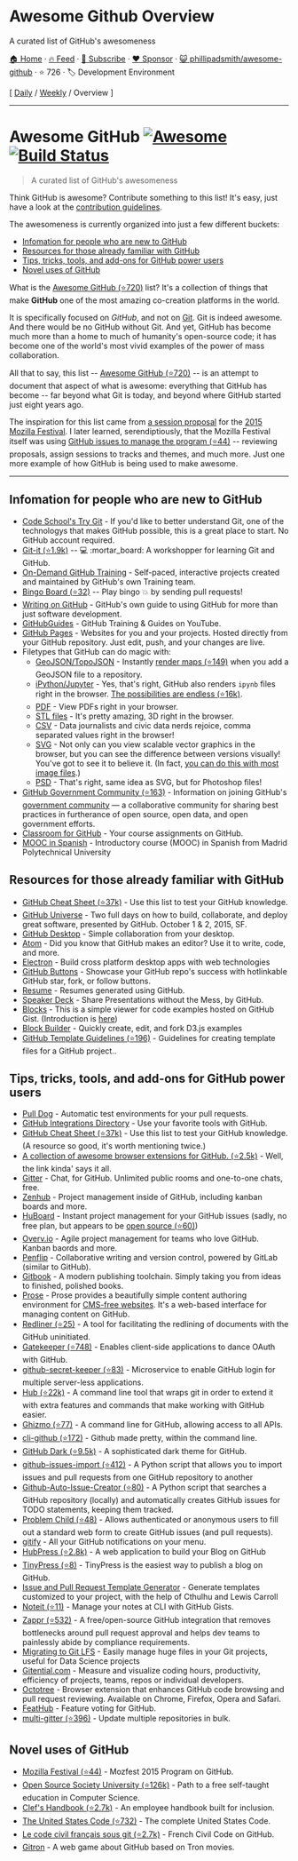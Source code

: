 # Awesome Github Overview

A curated list of GitHub's awesomeness

[🏠 Home](/README.md) · [🔥 Feed](https://www.trackawesomelist.com/phillipadsmith/awesome-github/rss.xml) · [📮 Subscribe](https://trackawesomelist.us17.list-manage.com/subscribe?u=d2f0117aa829c83a63ec63c2f&id=36a103854c) · [❤️  Sponsor](https://github.com/sponsors/theowenyoung) · [😺 phillipadsmith/awesome-github](https://github.com/phillipadsmith/awesome-github) · ⭐ 726 · 🏷️ Development Environment

[ [Daily](/content/phillipadsmith/awesome-github/README.md) / [Weekly](/content/phillipadsmith/awesome-github/week/README.md) / Overview ]

---

# Awesome GitHub [![Awesome](https://cdn.rawgit.com/sindresorhus/awesome/d7305f38d29fed78fa85652e3a63e154dd8e8829/media/badge.svg)](https://github.com/sindresorhus/awesome) [![Build Status](https://travis-ci.org/phillipadsmith/awesome-github.svg)](https://travis-ci.org/phillipadsmith/awesome-github)

> A curated list of GitHub's awesomeness

Think GitHub is awesome? Contribute something to this list! It's easy, just have a look at the [contribution guidelines](https://github.com/phillipadsmith/awesome-github/blob/master/README.md/CONTRIBUTING.md).

The awesomeness is currently organized into just a few different buckets:

*   [Infomation for people who are new to GitHub](#infomation-for-people-who-are-new-to-github)
*   [Resources for those already familiar with GitHub](#resources-for-those-already-familiar-with-github)
*   [Tips, tricks, tools, and add-ons for GitHub power users](#tips-tricks-tools-and-add-ons-for-github-power-users)
*   [Novel uses of GitHub](#novel-uses-of-github)

What is the [Awesome GitHub (⭐720)](https://github.com/phillipadsmith/awesome-github) list? It's a collection of things that make **GitHub** one of the most amazing co-creation platforms in the world.

It is specifically focused on *GitHub*, and not on [Git](https://git-scm.com/). Git is indeed awesome. And there would be no GitHub without Git. And yet, GitHub has become much more than a home to much of humanity's open-source code; it has become one of the world's most vivid examples of the power of mass collaboration.

All that to say, this list -- [Awesome GitHub (⭐720)](https://github.com/phillipadsmith/awesome-github) -- is an attempt to document that aspect of what is awesome: everything that GitHub has become -- far beyond what Git is today, and beyond where GitHub started just eight years ago.

The inspiration for this list came from [a session proposal](http://phillipadsmith.com/2015/09/github-gitdown.html) for the [2015 Mozilla Festival](https://2015.mozillafestival.org/). I later learned, serendiptiously, that the Mozilla Festival itself was using [GitHub issues to manage the program (⭐44)](https://github.com/mozilla/mozfest-program) -- reviewing proposals, assign sessions to tracks and themes, and much more. Just one more example of how GitHub is being used to make awesome.

***

## Infomation for people who are new to GitHub

*   [Code School's Try Git](https://try.github.io/levels/1/challenges/1) - If you'd like to better understand Git, one of the technologys that makes GitHub possible, this is a great place to start. No GitHub account required.
*   [Git-it (⭐1.9k)](https://github.com/jlord/git-it) -- :computer: :mortar\_board: A workshopper for learning Git and GitHub.
*   [On-Demand GitHub Training](https://services.github.com/on-demand/) - Self-paced, interactive projects created and maintained by GitHub's own Training team.
*   [Bingo Board (⭐32)](https://github.com/muan/bingo-board) -- Play bingo :boom: by sending pull requests!
*   [Writing on GitHub](https://help.github.com/articles/writing-on-github/) - GitHub's own guide to using GitHub for more than just software development.
*   [GitHubGuides](https://www.youtube.com/user/GitHubGuides) - GitHub Training & Guides on YouTube.
*   [GitHub Pages](https://pages.github.com/) - Websites for you and your projects.
    Hosted directly from your GitHub repository. Just edit, push, and your changes are live.
*   Filetypes that GitHub can do magic with:
    *   [GeoJSON/TopoJSON](https://github.com/blog/1528-there-s-a-map-for-that) - Instantly [render maps (⭐149)](https://github.com/benbalter/dc-maps/blob/master/maps/embassies.geojson) when you add a GeoJSON file to a repository.
    *   [iPython/Jupyter](https://github.com/blog/1995-github-jupyter-notebooks-3) - Yes, that's right, GitHub also renders `ipynb` files right in the browser. [The possibilities are endless (⭐16k)](https://github.com/ipython/ipython/wiki/A-gallery-of-interesting-IPython-Notebooks).
    *   [PDF](https://github.com/blog/1974-pdf-viewing) - View PDFs right in your browser.
    *   [STL files](https://github.com/blog/1465-stl-file-viewing) - It's pretty amazing, 3D right in the browser.
    *   [CSV](https://github.com/blog/1601-see-your-csvs) - Data journalists and civic data nerds rejoice, comma separated values right in the browser!
    *   [SVG](https://github.com/blog/1902-svg-viewing-diffing) - Not only can you view scalable vector graphics in the browser, but you can see the difference between versions visually! You've got to see it to believe it.  (In fact, [you can do this with most image files](https://github.com/blog/817-behold-image-view-modes).)
    *   [PSD](https://github.com/blog/1845-psd-viewing-diffing) - That's right, same idea as SVG, but for Photoshop files!
*   [GitHub Government Community (⭐163)](https://github.com/government/welcome) - Information on joining GitHub's [government community](https://government.github.com/) — a collaborative community for sharing best practices in furtherance of open source, open data, and open government efforts.
*   [Classroom for GitHub](https://classroom.github.com) - Your course assignments on GitHub.
*   [MOOC in Spanish](https://miriadax.net/web/gitmooc) - Introductory course (MOOC) in Spanish from Madrid Polytechnical University

## Resources for those already familiar with GitHub

*   [GitHub Cheat Sheet (⭐37k)](https://github.com/tiimgreen/github-cheat-sheet) - Use this list to test your GitHub knowledge.
*   [GitHub Universe](http://githubuniverse.com/) - Two full days on how to build, collaborate, and deploy
    great software, presented by GitHub. October 1 & 2, 2015, SF.
*   [GitHub Desktop](https://desktop.github.com/) - Simple collaboration from your desktop.
*   [Atom](https://github.com/blog/2031-announcing-atom-1-0) - Did you know that GitHub makes an editor? Use it to write, code, and more.
*   [Electron](http://electron.atom.io/) - Build cross platform desktop apps with web technologies
*   [GitHub Buttons](https://ghbtns.com/) - Showcase your GitHub repo's success with hotlinkable GitHub star, fork, or follow buttons.
*   [Resume](http://resume.github.io/) - Resumes generated using GitHub.
*   [Speaker Deck](https://speakerdeck.com/) - Share Presentations without the Mess, by GitHub.
*   [Blocks](http://bl.ocks.org/) - This is a simple viewer for code examples hosted on GitHub Gist. (Introduction is [here](http://bost.ocks.org/mike/block/))
*   [Block Builder](http://blockbuilder.org/) - Quickly create, edit, and fork D3.js examples
*   [GitHub Template Guidelines (⭐196)](https://github.com/cezaraugusto/github-template-guidelines) - Guidelines for creating template files for a GitHub project..

## Tips, tricks, tools, and add-ons for GitHub power users

*   [Pull Dog](https://github.com/apps/pull-dog) - Automatic test environments for your pull requests.
*   [GitHub Integrations Directory](https://github.com/integrations) - Use your favorite tools with GitHub.
*   [GitHub Cheat Sheet (⭐37k)](https://github.com/tiimgreen/github-cheat-sheet) - Use this list to test your GitHub knowledge. (A resource so good, it's worth mentioning twice.)
*   [A collection of awesome browser extensions for GitHub. (⭐2.5k)](https://github.com/stefanbuck/awesome-browser-extensions-for-github) - Well, the link kinda' says it all.
*   [Gitter](https://gitter.im/) - Chat, for GitHub. Unlimited public rooms and one-to-one chats, free.
*   [Zenhub](https://www.zenhub.com/) - Project management inside of GitHub, including kanban boards and more.
*   [HuBoard](https://huboard.com/) - Instant project management for your GitHub issues (sadly, no free plan, but appears to be [open source (⭐60)](https://github.com/huboard/huboard-web))
*   [Overv.io](https://overv.io/) - Agile project management for teams who love GitHub. Kanban baords and more.
*   [Penflip](https://www.penflip.com/) - Collaborative writing and version control, powered by GitLab (similar to GitHub).
*   [Gitbook](https://www.gitbook.com/) - A modern publishing toolchain. Simply taking you from ideas to finished, polished books.
*   [Prose](http://prose.io/#about) - Prose provides a beautifully simple content authoring environment for [CMS-free websites](https://developmentseed.org/blog/2012/07/27/build-cms-free-websites/). It's a web-based interface for managing content on GitHub.
*   [Redliner (⭐25)](https://github.com/benbalter/redliner) - A tool for facilitating the redlining of documents with the GitHub uninitiated.
*   [Gatekeeper (⭐748)](https://github.com/prose/gatekeeper) - Enables client-side applications to dance OAuth with GitHub.
*   [github-secret-keeper (⭐83)](https://github.com/HenrikJoreteg/github-secret-keeper) - Microservice to enable GitHub login for multiple server-less applications.
*   [Hub (⭐22k)](https://github.com/github/hub) - A command line tool that wraps git in order to extend it with extra features and commands that make working with GitHub easier.
*   [Ghizmo (⭐77)](https://github.com/jlevy/ghizmo) - A command line for GitHub, allowing access to all APIs.
*   [cli-github (⭐172)](https://github.com/harshasrinivas/cli-github) - Github made pretty, within the command line.
*   [GitHub Dark (⭐9.5k)](https://github.com/StylishThemes/Github-Dark) - A sophisticated dark theme for GitHub.
*   [github-issues-import (⭐412)](https://github.com/IQAndreas/github-issues-import) - A Python script that allows you to import issues and pull requests from one GitHub repository to another
*   [Github-Auto-Issue-Creator (⭐80)](https://github.com/Ricky54326/Github-Auto-Issue-Creator) - A Python script that searches a GitHub repository (locally) and automatically creates GitHub issues for TODO statements, keeping them tracked.
*   [Problem Child (⭐48)](https://github.com/benbalter/problem_child) - Allows authenticated or anonymous users to fill out a standard web form to create GitHub issues (and pull requests).
*   [gitify](http://gitify.io/) - All your GitHub notifications on your menu.
*   [HubPress (⭐2.8k)](https://github.com/HubPress/hubpress.io) - A web application to build your Blog on GitHub
*   [TinyPress (⭐8)](https://github.com/kehers/tinypress) - TinyPress is the easiest way to publish a blog on GitHub.
*   [Issue and Pull Request Template Generator](https://www.talater.com/open-source-templates/) - Generate templates customized to your project, with the help of Cthulhu and Lewis Carroll
*   [Noteit (⭐11)](https://github.com/Krukov/noteit) - Manage your notes at CLI with GitHub Gists.
*   [Zappr (⭐532)](https://github.com/zalando/zappr) - A free/open-source GitHub integration that removes bottlenecks around pull request approval and helps dev teams to painlessly abide by compliance requirements.
*   [Migrating to Git LFS](http://vooban.com/en/tips-articles-geek-stuff/migrating-to-git-lfs-for-developing-deep-learning-applications-with-large-files/) - Easily manage huge files in your Git projects, useful for Data Science projects
*   [Gitential.com](https://gitential.com) - Measure and visualize coding hours, productivity, efficiency of projects, teams, repos or individual developers.
*   [Octotree](https://www.octotree.io/) - Browser extension that enhances GitHub code browsing and pull request reviewing. Available on Chrome, Firefox, Opera and Safari.
*   [FeatHub](https://feathub.com/) - Feature voting for GitHub.
*   [multi-gitter (⭐396)](https://github.com/lindell/multi-gitter) - Update multiple repositories in bulk.

## Novel uses of GitHub

*   [Mozilla Festival (⭐44)](https://github.com/mozilla/mozfest-program) - Mozfest 2015 Program on GitHub.
*   [Open Source Society University (⭐126k)](https://github.com/open-source-society/computer-science) - Path to a free self-taught education in Computer Science.
*   [Clef's Handbook (⭐2.7k)](https://github.com/clef/handbook) - An employee handbook built for inclusion.
*   [The United States Code (⭐732)](https://github.com/divegeek/uscode) - The complete United States Code.
*   [Le code civil français sous git (⭐2.7k)](https://github.com/steeve/france.code-civil) - French Civil Code on GitHub.
*   [Gitron](https://gitron.herokuapp.com) - A web game about GitHub based on Tron movies.

